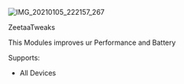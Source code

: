![IMG_20210105_222157_267](https://user-images.githubusercontent.com/67799176/103706233-6f91f780-4fa4-11eb-877c-5d47a1c27cdb.jpg)

ZeetaaTweaks

This Modules improves ur Performance and Battery 

Supports:
- All Devices

